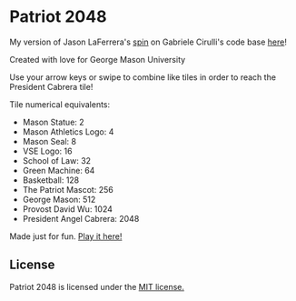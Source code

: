 # Patriot 2048
My version of Jason LaFerrera's [spin](https://github.com/laferrera/doge2048) on Gabriele Cirulli's code base [here](https://github.com/gabrielecirulli/2048)!

Created with love for George Mason University

Use your arrow keys or swipe to combine like tiles in order to reach the President Cabrera tile!

Tile numerical equivalents:
+ Mason Statue: 2
+ Mason Athletics Logo: 4
+ Mason Seal: 8
+ VSE Logo: 16
+ School of Law: 32
+ Green Machine: 64
+ Basketball: 128
+ The Patriot Mascot: 256
+ George Mason: 512
+ Provost David Wu: 1024
+ President Angel Cabrera: 2048 

Made just for fun. [Play it here!](http://mason.gmu.edu/~blane3/patriot-2048)


## License
Patriot 2048 is licensed under the [MIT license.](https://github.com/bridgetlane/patriot-2048)
